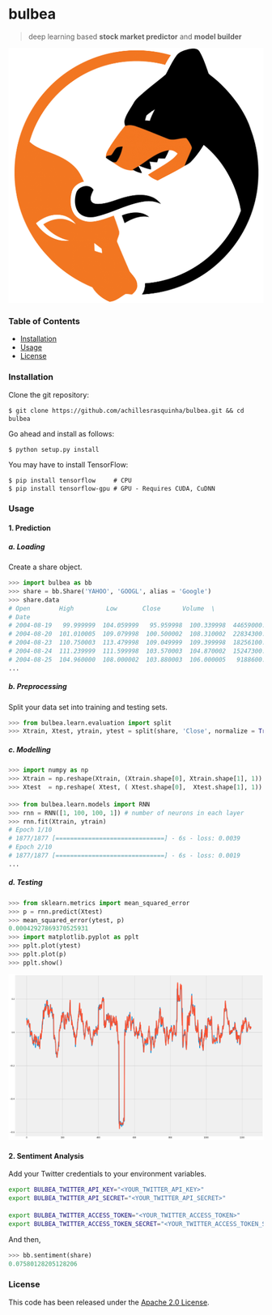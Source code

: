 # bulbea
> deep learning based **stock market predictor**  and **model builder**

![](.github/bulbea.png)

### Table of Contents
* [Installation](#installation)
* [Usage](#usage)
* [License](#license)

### Installation
Clone the git repository:
```console
$ git clone https://github.com/achillesrasquinha/bulbea.git && cd bulbea
```

Go ahead and install as follows:
```console
$ python setup.py install
```

You may have to install TensorFlow:
```console
$ pip install tensorflow     # CPU
$ pip install tensorflow-gpu # GPU - Requires CUDA, CuDNN
```

### Usage
#### 1. Prediction
##### a. Loading
Create a share object.
```python
>>> import bulbea as bb
>>> share = bb.Share('YAHOO', 'GOOGL', alias = 'Google')
>>> share.data
# Open        High         Low       Close      Volume  \
# Date                                                                     
# 2004-08-19   99.999999  104.059999   95.959998  100.339998  44659000.0   
# 2004-08-20  101.010005  109.079998  100.500002  108.310002  22834300.0   
# 2004-08-23  110.750003  113.479998  109.049999  109.399998  18256100.0   
# 2004-08-24  111.239999  111.599998  103.570003  104.870002  15247300.0   
# 2004-08-25  104.960000  108.000002  103.880003  106.000005   9188600.0
...
```
##### b. Preprocessing
Split your data set into training and testing sets.
```python
>>> from bulbea.learn.evaluation import split
>>> Xtrain, Xtest, ytrain, ytest = split(share, 'Close', normalize = True)
```

##### c. Modelling
```python
>>> import numpy as np
>>> Xtrain = np.reshape(Xtrain, (Xtrain.shape[0], Xtrain.shape[1], 1))
>>> Xtest  = np.reshape( Xtest, ( Xtest.shape[0],  Xtest.shape[1], 1))

>>> from bulbea.learn.models import RNN
>>> rnn = RNN([1, 100, 100, 1]) # number of neurons in each layer
>>> rnn.fit(Xtrain, ytrain)
# Epoch 1/10
# 1877/1877 [==============================] - 6s - loss: 0.0039
# Epoch 2/10
# 1877/1877 [==============================] - 6s - loss: 0.0019
...
```

##### d. Testing
```python
>>> from sklearn.metrics import mean_squared_error
>>> p = rnn.predict(Xtest)
>>> mean_squared_error(ytest, p)
0.00042927869370525931
>>> import matplotlib.pyplot as pplt
>>> pplt.plot(ytest)
>>> pplt.plot(p)
>>> pplt.show()
```
![](.github/plot.png)

#### 2. Sentiment Analysis
Add your Twitter credentials to your environment variables.
```bash
export BULBEA_TWITTER_API_KEY="<YOUR_TWITTER_API_KEY>"
export BULBEA_TWITTER_API_SECRET="<YOUR_TWITTER_API_SECRET>"

export BULBEA_TWITTER_ACCESS_TOKEN="<YOUR_TWITTER_ACCESS_TOKEN>"
export BULBEA_TWITTER_ACCESS_TOKEN_SECRET="<YOUR_TWITTER_ACCESS_TOKEN_SECRET>"
```
And then,
```python
>>> bb.sentiment(share)
0.07580128205128206
```

### License
This code has been released under the [Apache 2.0 License](LICENSE).
